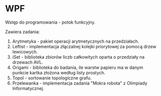 # WPF
Wstęp do programowania - potok funkcyjny.

Zawiera zadania:
1. Arytmetyka - pakiet operacji arytmetycznych na przedziałach.
2. Leftist - implementacja złączalnej kolejki priorytowej za pomocą drzew lewicowych.
3. iSet - biblioteka zbiorów liczb całkowitych oparta o przedziały na drzewach AVL.
4. Origami - biblioteka do badania, ile warstw papieru ma w danym punkcie kartka złożona według listy prostych.
5. Topol - sortowanie topologiczne grafu.
6. Przelewanka - implementacja zadania "Mokra robota" z Olimpiady Informatycznej.
